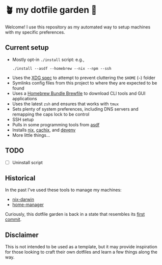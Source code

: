 # 🪴 my dotfile garden 🌱

Welcome! I use this repository as my automated way to setup machines with my
specific preferences.

## Current setup

* Mostly opt-in `./install` script: e.g.,
    ```
    ./install --asdf --homebrew --nix --npm --ssh
    ```
* Uses the [XDG spec](https://wiki.archlinux.org/title/XDG_Base_Directory) to
  attempt to prevent cluttering the `$HOME` (`~`) folder
* Symlinks config files from this project to where they are expected to be found
* Uses a [Homebrew Bundle Brewfile](https://github.com/Homebrew/homebrew-bundle)
  to download CLI tools and GUI applications
* Uses the latest `zsh` and ensures that works with `tmux`
* Sets plenty of system preferences, including DNS servers and remapping the
  caps lock to be control
* SSH setup
* Pulls in some programming tools from [asdf](https://asdf-vm.com)
* Installs [nix](https://nixos.org), [cachix](https://www.cachix.org), and
  [devenv](https://devenv.sh)
* More little things...

## TODO

- [ ] Uninstall script

## Historical

In the past I've used these tools to manage my machines:

* [nix-darwin](https://github.com/LnL7/nix-darwin/)
* [home-manager](https://github.com/nix-community/home-manager)

Curiously, this dotfile garden is back in a state that resembles its [first
commit](https://github.com/rpearce/dotfiles/commit/5f5d46a2d2d0155011a77a12076677fd769120d5).

## Disclaimer

This is not intended to be used as a template, but it may provide inspiration
for those looking to craft their own dotfiles and learn a few things along the
way.
